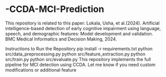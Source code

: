 # -CCDA-MCI-Prediction

This repository is related to this paper:
Lokala, Usha, et al.(2024). Artificial intelligence-based detection of early cognitive impairment using language, speech, and demographic features: Model development and validation. BMC Medical Informatics and Decision Making, 2024.

Instructions to Run the Repository
pip install -r requirements.txt
python src/data_preprocessing.py
python src/feature_extraction.py
python src/train.py
python src/evaluate.py
This repository implements the full pipeline for MCI detection using CCDA. Let me know if you need custom modifications or additional feature


